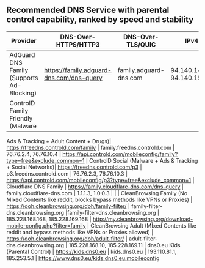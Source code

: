 ## Recommended DNS Service with parental control capability, ranked by speed and stability

| Provider | DNS-Over-HTTPS/HTTP3 | DNS-Over-TLS/QUIC | IPv4 | Apple |
| --- | --- | --- | --- | --- |
| AdGuard DNS Family (Supports Ad-Blocking) | https://family.adguard-dns.com/dns-query | family.adguard-dns.com | 94.140.14.15, 94.140.15.16 | 
| ControlD Family Friendly (Malware
Ads & Tracking +
Adult Content + Drugs)| https://freedns.controld.com/family | family.freedns.controld.com | 76.76.2.4, 76.76.10.4 | https://api.controld.com/mobileconfig/family?type=free&exclude_common=1
| ControlD Social (Malware +
Ads & Tracking +
Social Networks)| https://freedns.controld.com/p3 | p3.freedns.controld.com | 76.76.2.3, 76.76.10.3 | https://api.controld.com/mobileconfig/p3?type=free&exclude_common=1
| Cloudflare DNS Family | https://family.cloudflare-dns.com/dns-query | family.cloudflare-dns.com | 1.1.1.3, 1.0.0.3 | |
| CleanBrowsing Family (No MIxed Contents like reddit, blocks bypass methods like VPNs or Proxies) | https://doh.cleanbrowsing.org/doh/family-filter/ | family-filter-dns.cleanbrowsing.org |family-filter-dns.cleanbrowsing.org  | 185.228.168.168, 185.228.169.168 | http://my.cleanbrowsing.org/download-mobile-config.php?filter=family
| CleanBrowsing Adult (MIxed Contents like reddit and bypass methods like VPNs or Proxies allowed) | https://doh.cleanbrowsing.org/doh/adult-filter/ | adult-filter-dns.cleanbrowsing.org | 185.228.168.10, 185.228.169.11
| dns0.eu Kids (Parental Control) | https://kids.dns0.eu | kids.dns0.eu | 193.110.81.1, 185.253.5.1 | https://www.dns0.eu/kids.dns0.eu.mobileconfig